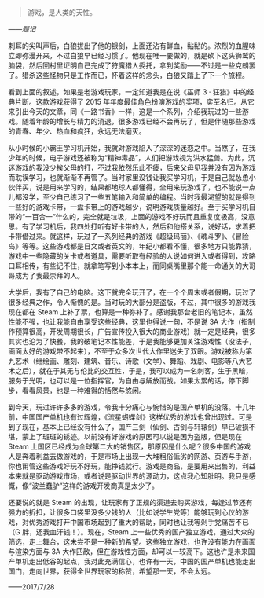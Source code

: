 > 游戏，是人类的天性。

*——题记*

刺耳的尖叫声后，白狼拔出了他的银剑，上面还沾有鲜血，黏黏的。浓烈的血腥味立即弥漫开来，不过白狼早已经习惯了。他现在唯一要做的，就是砍下这头狮鹫的脑袋，然后回村里证明自己完成了狩魔猎人委托，拿到奖励——不过是一些克朗罢了。猎杀这些怪物只是工作而已，怀着这样的念头，白狼又踏上了下一个旅程。

看到上面的叙述，如果是老游戏玩家，一定知道我是在说《巫师 3 · 狂猎》中的经典片断。这款游戏获得了 2015 年年度最佳角色扮演游戏的奖项，实至名归。从它来引出今天的文章，同《一路书香》一样，这是一个系列，介绍我玩过的一些游戏。随着年龄的增长与精力的消退，很多游戏已经不会再玩了，但是伴随那些游戏的青春、年少、热血和疯狂，永远无法磨灭。

从小时候的小霸王学习机开始，我就对游戏陷入了深深的迷恋之中。当然了，在我少年的时候，电子游戏还被称为“精神毒品”，人们把游戏视为洪水猛兽。为此，沉迷游戏的我没少挨父母的打，不过我依然乐此不疲，后来父母见我并没有因为游戏而耽误学习，也就渐渐不再管了。当时家里没钱让我买学习机，于是自己就怂恿小伙伴买，说是用来学习的，结果都地球人都懂得，全用来玩游戏了，也不能说一点儿都没学，至少自己练习了一些五笔输入和简单的编程。当时我最渴望的就是得到一些好的游戏卡带，一盘卡带上的游戏越少，说明游戏质量越好。至于买学习机自带的“一百合一”什么的，完全就是垃圾，上面的游戏不好玩而且重复度极高，没意思。有了学习机后，我四处打听有好卡带的人，然后和他搭关系，说好话，求着把卡带借过来。就这样，玩过了一系列经典的游戏《超级玛丽》、《魂斗罗》、《冒险岛》等等。这些游戏都是日文或者英文的，年纪小都看不懂，很多地方只能靠猜，游戏中一些隐藏的关卡或者道具，需要听取有经验的人说如何进入或者得到，攻略口耳相传，有些记不住，就拿笔写到小本本上，而同桌嘴里那个能一命通关的大哥哥成为了我最崇拜的人。

大学后，我有了自己的电脑。这下就完全玩开了，在一个个周末或者假期，玩过了很多经典之作，令人惭愧的是。当时玩的大部分是盗版，不过，其中很多的游戏我现在都在 Steam 上补了票，也算是一种弥补了。感谢我那台老旧的笔记本，虽然性能不强，也让我能自由享受这些经典，这里也得说一句，不是说 3A 大作（指制作预算很高，开发周期很长，广告宣传投入很大的商业游戏）就一定是经典，很多其实也沦为了快餐，我的破笔记本性能差，于是我能够更加关注游戏性（没法子，画面太好的游戏带不起来），不至于众多次世代大作里迷失了双眼。游戏被称为第九艺术（继绘画、雕刻、建筑、音乐、诗歌（文学）、舞蹈、戏剧、电影等八大艺术之后），就在于其无与伦比的交互性，于是，我可以成为一名刺客，生于黑暗，服务于光明，也可以是一位指挥官，为自由与解放而战。如果太累的话，停下脚步，看看风景，也是一种难得的恬然与悠闲。

到今天，玩过许许多多的游戏，令我十分痛心与惋惜的是国产单机的没落。十几年前，中国国产单机也有过辉煌，《流星蝴蝶剑》这样优秀的游戏也曾出现过。可是到了现在，基本上已经没有什么了，国产三剑（仙剑、古剑与轩辕剑）早已破损不堪，蒙上了斑斑的锈迹。以前没有好游戏的原因可以说是因为盗版，但是现在 Steam 上国区已经成为全球第二大的销售区，那原因是什么呢？很多中国的游戏人是奔着利益去做游戏的，于是市场上出现一大堆粗俗低劣的网游、页游与手游，你也甭管这些游戏好玩不好玩，能挣钱就行。游戏是商品，是要用来出售的，利益本来就是驱动游戏市场，或者说是驱动世界的源动力，这点我心知肚明。我只是感慨，像“波兰蠢驴”这样的游戏开发商真是太少了。

还要说的就是 Steam 的出现，让玩家有了正规的渠道去购买游戏，每逢过节还有强力的折扣，让很多口袋里没多少钱的人（比如说学生党等）能够玩到心仪的游戏，对优秀游戏打开中国市场起到了重大的帮助，同时也让我等剁手党痛苦不已（G 胖，还我血汗钱！）。现在，Steam 上一些优秀的国产独立游戏，通过大众的筛选，走上舞台，这未尝不是一种新的希望。这些独立游戏，也许没有能力在画面与渲染方面与 3A 大作匹敌，但在游戏性方面，却可以一较高下。这也许是未来国产单机走出低谷的起点，我对此充满信心，也许有一天，中国的国产单机也能走出国门，走向世界，获得全世界玩家的称赞，希望那一天，不会太远。

——2017/7/28
